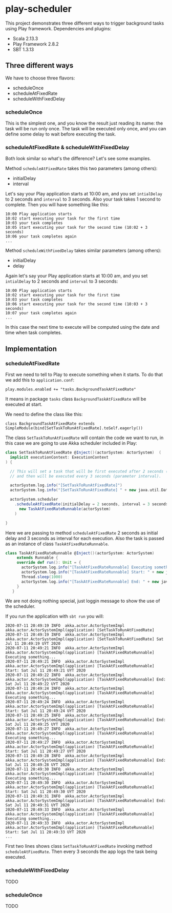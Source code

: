 # play-scheduler

This project demonstrates three different ways to trigger background tasks using Play framework.
Dependencies and plugins:

- Scala 2.13.3
- Play Framework 2.8.2
- SBT 1.3.13

## Three different ways

We have to choose three flavors:

- scheduleOnce
- scheduleAtFixedRate
- scheduleWithFixedDelay

### scheduleOnce

This is the simplest one, and you know the result just reading its name: the task will be run only once.
The task will be executed only once, and you can define some delay to wait before executing the task.

### scheduleAtFixedRate & scheduleWithFixedDelay

Both look similar so what's the difference? Let's see some examples.

Method `scheduleAtFixedRate` takes this two parameters (among others):

- initialDelay
- interval

Let's say your Play application starts at 10:00 am, and you set `intialDelay` to 2 seconds and `interval` to 3 seconds.
Also your task takes 1 second to complete. Then you will have something like this:

```
10:00 Play application starts
10:02 start executing your task for the first time
10:03 your task completes
10:05 start executing your task for the second time (10:02 + 3 seconds)
10:06 your task completes again
...
```

Method `scheduleWithFixedDelay` takes similar parameters (among others):

- initialDelay
- delay

Again let's say your Play application starts at 10:00 am, and you set `intialDelay` to 2 seconds and `interval` to 3 seconds:

```
10:00 Play application starts
10:02 start executing your task for the first time
10:03 your task completes
10:06 start executing your task for the second time (10:03 + 3 seconds)
10:07 your task completes again
...
```

In this case the next time to execute will be computed using the date and time when task completes.

## Implementation

### scheduleAtFixedRate

First we need to tell to Play to execute something when it starts. To do that we add this to `application.conf`:

`play.modules.enabled += "tasks.BackgroundTaskAtFixedRate"`

It means in package `tasks` class `BackgroundTaskAtFixedRate` will be executed at start.

We need to define the class like this:

`class BackgroundTaskAtFixedRate extends SimpleModule(bind[SetTaskToRunAtFixedRate].toSelf.eagerly())`

The class `SetTaskToRunAtFixedRate` will contain the code we want to run, in this case we are going to use Akka scheduler included in Play:

```scala
class SetTaskToRunAtFixedRate @Inject()(actorSystem: ActorSystem)  (
  implicit executionContext: ExecutionContext
) {

  // This will set a task that will be first executed after 2 seconds (parameter initialDelay).
  // and then will be executed every 3 seconds (parameter interval).

  actorSystem.log.info("[SetTaskToRunAtFixedRate]")
  actorSystem.log.info("[SetTaskToRunAtFixedRate] " + new java.util.Date())

  actorSystem.scheduler
    .scheduleAtFixedRate(initialDelay = 2 seconds, interval = 3 seconds)(
      new TaskAtFixedRateRunnable(actorSystem)
    )

}
```

Here we are passing to method `scheduleAtFixedRate` 2 seconds as initial delay and 3 seconds as interval for each execution.
Also the task is passed as an instance of class `TaskAtFixedRateRunnable`.

```scala
class TaskAtFixedRateRunnable @Inject()(actorSystem: ActorSystem)
     extends Runnable {
     override def run(): Unit = {
       actorSystem.log.info("[TaskAtFixedRateRunnable] Executing something...")
       actorSystem.log.info("[TaskAtFixedRateRunnable] Start: " + new java.util.Date())
       Thread.sleep(1000)
       actorSystem.log.info("[TaskAtFixedRateRunnable] End: " + new java.util.Date())
     }
   }
```

We are not doing nothing special, just loggin message to show the use of the scheduler.

If you run the application with `sbt run` you will:

```
2020-07-11 20:49:19 INFO  akka.actor.ActorSystemImpl akka.actor.ActorSystemImpl(application) [SetTaskToRunAtFixedRate]
2020-07-11 20:49:19 INFO  akka.actor.ActorSystemImpl akka.actor.ActorSystemImpl(application) [SetTaskToRunAtFixedRate] Sat Jul 11 20:49:19 UYT 2020
2020-07-11 20:49:21 INFO  akka.actor.ActorSystemImpl akka.actor.ActorSystemImpl(application) [TaskAtFixedRateRunnable] Executing something...
2020-07-11 20:49:21 INFO  akka.actor.ActorSystemImpl akka.actor.ActorSystemImpl(application) [TaskAtFixedRateRunnable] Start: Sat Jul 11 20:49:21 UYT 2020
2020-07-11 20:49:22 INFO  akka.actor.ActorSystemImpl akka.actor.ActorSystemImpl(application) [TaskAtFixedRateRunnable] End: Sat Jul 11 20:49:22 UYT 2020
2020-07-11 20:49:24 INFO  akka.actor.ActorSystemImpl akka.actor.ActorSystemImpl(application) [TaskAtFixedRateRunnable] Executing something...
2020-07-11 20:49:24 INFO  akka.actor.ActorSystemImpl akka.actor.ActorSystemImpl(application) [TaskAtFixedRateRunnable] Start: Sat Jul 11 20:49:24 UYT 2020
2020-07-11 20:49:25 INFO  akka.actor.ActorSystemImpl akka.actor.ActorSystemImpl(application) [TaskAtFixedRateRunnable] End: Sat Jul 11 20:49:25 UYT 2020
2020-07-11 20:49:27 INFO  akka.actor.ActorSystemImpl akka.actor.ActorSystemImpl(application) [TaskAtFixedRateRunnable] Executing something...
2020-07-11 20:49:27 INFO  akka.actor.ActorSystemImpl akka.actor.ActorSystemImpl(application) [TaskAtFixedRateRunnable] Start: Sat Jul 11 20:49:27 UYT 2020
2020-07-11 20:49:28 INFO  akka.actor.ActorSystemImpl akka.actor.ActorSystemImpl(application) [TaskAtFixedRateRunnable] End: Sat Jul 11 20:49:28 UYT 2020
2020-07-11 20:49:30 INFO  akka.actor.ActorSystemImpl akka.actor.ActorSystemImpl(application) [TaskAtFixedRateRunnable] Executing something...
2020-07-11 20:49:30 INFO  akka.actor.ActorSystemImpl akka.actor.ActorSystemImpl(application) [TaskAtFixedRateRunnable] Start: Sat Jul 11 20:49:30 UYT 2020
2020-07-11 20:49:31 INFO  akka.actor.ActorSystemImpl akka.actor.ActorSystemImpl(application) [TaskAtFixedRateRunnable] End: Sat Jul 11 20:49:31 UYT 2020
2020-07-11 20:49:33 INFO  akka.actor.ActorSystemImpl akka.actor.ActorSystemImpl(application) [TaskAtFixedRateRunnable] Executing something...
2020-07-11 20:49:33 INFO  akka.actor.ActorSystemImpl akka.actor.ActorSystemImpl(application) [TaskAtFixedRateRunnable] Start: Sat Jul 11 20:49:33 UYT 2020
...
```

First two lines shows class `SetTaskToRunAtFixedRate` invoking method `scheduleAtFixedRate`.
Then every 3 seconds the app logs the task being executed.
 
### scheduleWithFixedDelay

TODO

### scheduleOnce

TODO


